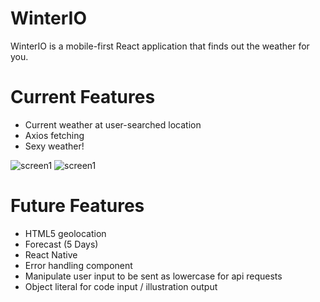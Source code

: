# WinterIO

WinterIO is a mobile-first React application that finds out the weather for you.

# Current Features

- Current weather at user-searched location
- Axios fetching
- Sexy weather!

![screen1](https://duaw26jehqd4r.cloudfront.net/items/1s3H2O450J3n0O3i0L2c/Screen%20Recording%202018-12-05%20at%2001.22%20PM.gif)
![screen1](https://nikotomad.github.io/WinterIO/screenshots/home.png)


# Future Features

- HTML5 geolocation
- Forecast (5 Days)
- React Native
- Error handling component
- Manipulate user input to be sent as lowercase for api requests
- Object literal for code input / illustration output
